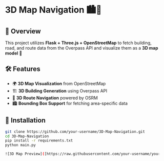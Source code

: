 # 3D Map Navigation 🏙🚀  

## 📌 Overview  
This project utilizes **Flask + Three.js + OpenStreetMap** to fetch building, road, and route data from the Overpass API and visualize them as a **3D map model** 🚀  

## 🛠 Features  
- 🌍 **3D Map Visualization** from OpenStreetMap  
- 🏗 **3D Building Generation** using Overpass API  
- 🚗 **3D Route Navigation** powered by OSRM  
- 🏙 **Bounding Box Support** for fetching area-specific data  

## 🔧 Installation  
```sh
git clone https://github.com/your-username/3D-Map-Navigation.git
cd 3D-Map-Navigation
pip install -r requirements.txt
python main.py

![3D Map Preview]([https://raw.githubusercontent.com/your-username/your-repo/main/static/map-preview.png](https://github.com/Thevi99/Map-Model-3D/blob/main/%E0%B8%AA%E0%B8%81%E0%B8%A3%E0%B8%B5%E0%B8%99%E0%B8%8A%E0%B9%87%E0%B8%AD%E0%B8%95%202025-01-30%20014308.png))

